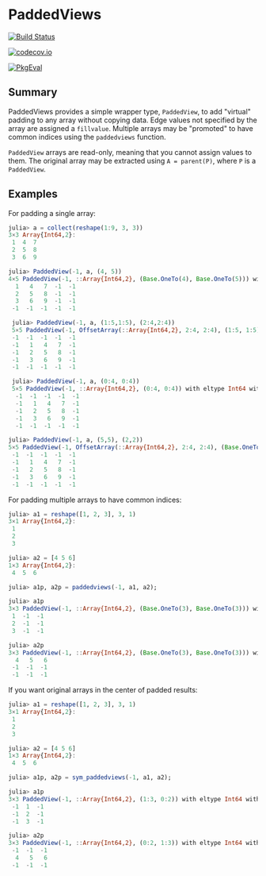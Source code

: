 # PaddedViews

[![Build Status](https://travis-ci.org/JuliaArrays/PaddedViews.jl.svg?branch=master)](https://travis-ci.org/JuliaArrays/PaddedViews.jl)

[![codecov.io](http://codecov.io/github/JuliaArrays/PaddedViews.jl/coverage.svg?branch=master)](http://codecov.io/github/JuliaArrays/PaddedViews.jl?branch=master)

[pkgeval-img]: https://juliaci.github.io/NanosoldierReports/pkgeval_badges/P/PaddedViews.svg
[pkgeval-url]: https://juliaci.github.io/NanosoldierReports/pkgeval_badges/report.html

[![PkgEval][pkgeval-img]][pkgeval-url]

## Summary

PaddedViews provides a simple wrapper type, `PaddedView`, to add
"virtual" padding to any array without copying data. Edge values not
specified by the array are assigned a `fillvalue`.  Multiple arrays
may be "promoted" to have common indices using the `paddedviews`
function.

`PaddedView` arrays are read-only, meaning that you cannot assign
values to them. The original array may be extracted using `A =
parent(P)`, where `P` is a `PaddedView`.

## Examples

For padding a single array:

```julia
julia> a = collect(reshape(1:9, 3, 3))
3×3 Array{Int64,2}:
 1  4  7
 2  5  8
 3  6  9

julia> PaddedView(-1, a, (4, 5))
4×5 PaddedView(-1, ::Array{Int64,2}, (Base.OneTo(4), Base.OneTo(5))) with eltype Int64:
  1   4   7  -1  -1
  2   5   8  -1  -1
  3   6   9  -1  -1
 -1  -1  -1  -1  -1

 julia> PaddedView(-1, a, (1:5,1:5), (2:4,2:4))
 5×5 PaddedView(-1, OffsetArray(::Array{Int64,2}, 2:4, 2:4), (1:5, 1:5)) with eltype Int64 with indices 1:5×1:5:
 -1  -1  -1  -1  -1
 -1   1   4   7  -1
 -1   2   5   8  -1
 -1   3   6   9  -1
 -1  -1  -1  -1  -1

 julia> PaddedView(-1, a, (0:4, 0:4))
 5×5 PaddedView(-1, ::Array{Int64,2}, (0:4, 0:4)) with eltype Int64 with indices 0:4×0:4:
  -1  -1  -1  -1  -1
  -1   1   4   7  -1
  -1   2   5   8  -1
  -1   3   6   9  -1
  -1  -1  -1  -1  -1

julia> PaddedView(-1, a, (5,5), (2,2))
5×5 PaddedView(-1, OffsetArray(::Array{Int64,2}, 2:4, 2:4), (Base.OneTo(5), Base.OneTo(5))) with eltype Int64:
 -1  -1  -1  -1  -1
 -1   1   4   7  -1
 -1   2   5   8  -1
 -1   3   6   9  -1
 -1  -1  -1  -1  -1
```

For padding multiple arrays to have common indices:

```julia
julia> a1 = reshape([1, 2, 3], 3, 1)
3×1 Array{Int64,2}:
 1
 2
 3

julia> a2 = [4 5 6]
1×3 Array{Int64,2}:
 4  5  6

julia> a1p, a2p = paddedviews(-1, a1, a2);

julia> a1p
3×3 PaddedView(-1, ::Array{Int64,2}, (Base.OneTo(3), Base.OneTo(3))) with eltype Int64:
 1  -1  -1
 2  -1  -1
 3  -1  -1

julia> a2p
3×3 PaddedView(-1, ::Array{Int64,2}, (Base.OneTo(3), Base.OneTo(3))) with eltype Int64:
  4   5   6
 -1  -1  -1
 -1  -1  -1
```

If you want original arrays in the center of padded results:

```julia
julia> a1 = reshape([1, 2, 3], 3, 1)
3×1 Array{Int64,2}:
 1
 2
 3

julia> a2 = [4 5 6]
1×3 Array{Int64,2}:
 4  5  6

julia> a1p, a2p = sym_paddedviews(-1, a1, a2);

julia> a1p
3×3 PaddedView(-1, ::Array{Int64,2}, (1:3, 0:2)) with eltype Int64 with indices 1:3×0:2:
 -1  1  -1
 -1  2  -1
 -1  3  -1

julia> a2p
3×3 PaddedView(-1, ::Array{Int64,2}, (0:2, 1:3)) with eltype Int64 with indices 0:2×1:3:
 -1  -1  -1
  4   5   6
 -1  -1  -1
```
